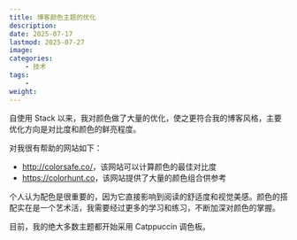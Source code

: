 ```yaml
---
title: 博客颜色主题的优化
description: 
date: 2025-07-17
lastmod: 2025-07-27
image: 
categories:
    - 技术
tags:
    - 
weight: 
---
```


自使用 Stack 以来，我对颜色做了大量的优化，使之更符合我的博客风格，主要优化方向是对比度和颜色的鲜亮程度。

对我很有帮助的网站如下：

- <http://colorsafe.co/>，该网站可以计算颜色的最佳对比度
- <https://colorhunt.co>，该网站提供了大量的颜色组合供参考

个人认为配色是很重要的，因为它直接影响到阅读的舒适度和视觉美感。颜色的搭配实在是一个艺术活，我需要经过更多的学习和练习，不断加深对颜色的掌握。

目前，我的绝大多数主题都开始采用 Catppuccin 调色板。
